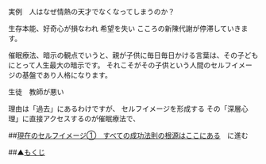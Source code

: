 実例　人はなぜ情熱の天才でなくなってしまうのか？

生存本能、好奇心が損なわれ
希望を失い
こころの新陳代謝が停滞していきます。

催眠療法、暗示の観点でいうと、親が子供に毎日毎日かける言葉は、その子どもにとって人生最大の暗示です。
それこそがその子供という人間のセルフイメージの基盤であり人格になります。

生徒　教師が悪い

理由は「過去」にあるわけですが、
セルフイメージを形成する
その「深層心理」に直接アクセスするのが催眠療法で、
　

##[現在のセルフイメージ①　すべての成功法則の根源はここにある](/contents/entry2/entry.html)　に進む

##▲[もくじ](/contents/a_index/entry.html)